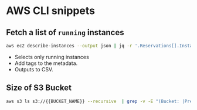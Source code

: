 # AWS CLI snippets

## Fetch a list of `running` instances

```sh
aws ec2 describe-instances --output json | jq -r '.Reservations[].Instances[] | select(.State.Name == "running") | { instance_id: .InstanceId, instance_type: .InstanceType, private_ip: .PrivateIpAddress, name: .Tags[]|select(.Key=="Name")|.Value, env: .Tags[]|select(.Key=="env")|.Value, role: .Tags[]|select(.Key=="role")|.Value } | [.instance_id,.name,.instance_type,.private_ip,.env,.role] | @csv '
```

- Selects only running instances
- Add tags to the metadata.
- Outputs to CSV.

## Size of S3 Bucket

```sh
aws s3 ls s3://{{BUCKET_NAME}} --recursive  | grep -v -E "(Bucket: |Prefix: |LastWriteTime|^$|--)" | awk 'BEGIN {total=0}{total+=$3}END{print total/1024/1024" MB"}'
```
